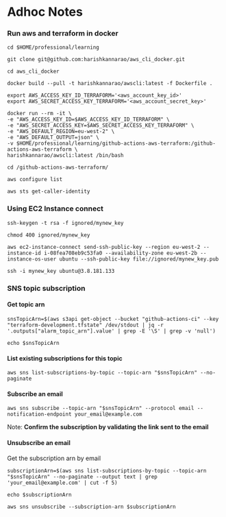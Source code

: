 # Adhoc Notes

### Run aws and terraform in docker

    cd $HOME/professional/learning

    git clone git@github.com:harishkannarao/aws_cli_docker.git

    cd aws_cli_docker

    docker build --pull -t harishkannarao/awscli:latest -f Dockerfile .

    export AWS_ACCESS_KEY_ID_TERRAFORM='<aws_account_key_id>'
    export AWS_SECRET_ACCESS_KEY_TERRAFORM='<aws_account_secret_key>'

    docker run --rm -it \
    -e "AWS_ACCESS_KEY_ID=$AWS_ACCESS_KEY_ID_TERRAFORM" \
    -e "AWS_SECRET_ACCESS_KEY=$AWS_SECRET_ACCESS_KEY_TERRAFORM" \
    -e "AWS_DEFAULT_REGION=eu-west-2" \
    -e "AWS_DEFAULT_OUTPUT=json" \
    -v $HOME/professional/learning/github-actions-aws-terraform:/github-actions-aws-terraform \
    harishkannarao/awscli:latest /bin/bash

    cd /github-actions-aws-terraform/

    aws configure list

    aws sts get-caller-identity 

### Using EC2 Instance connect

    ssh-keygen -t rsa -f ignored/mynew_key

    chmod 400 ignored/mynew_key

    aws ec2-instance-connect send-ssh-public-key --region eu-west-2 --instance-id i-08fea708eb9c53fa0 --availability-zone eu-west-2b --instance-os-user ubuntu --ssh-public-key file://ignored/mynew_key.pub

    ssh -i mynew_key ubuntu@3.8.181.133

### SNS topic subscription

#### Get topic arn

    snsTopicArn=$(aws s3api get-object --bucket "github-actions-ci" --key "terraform-development.tfstate" /dev/stdout | jq -r '.outputs["alarm_topic_arn"].value' | grep -E '\S' | grep -v 'null')

    echo $snsTopicArn

#### List existing subscriptions for this topic

    aws sns list-subscriptions-by-topic --topic-arn "$snsTopicArn" --no-paginate

#### Subscribe an email

    aws sns subscribe --topic-arn "$snsTopicArn" --protocol email --notification-endpoint your_email@example.com

Note: **Confirm the subscription by validating the link sent to the email**

#### Unsubscribe an email

Get the subscription arn by email

    subscriptionArn=$(aws sns list-subscriptions-by-topic --topic-arn "$snsTopicArn" --no-paginate --output text | grep 'your_email@example.com' | cut -f 5)

    echo $subscriptionArn

    aws sns unsubscribe --subscription-arn $subscriptionArn

